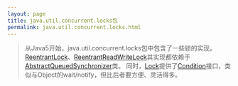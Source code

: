 ```yaml
---
layout: page
title: java.util.concurrent.locks包
permalink: java.util.concurrent.locks.html
---
```


> 从Java5开始，java.util.concurrent.locks包中包含了一些锁的实现。
> [ReentrantLock](ReentrantLock.md)、[ReentrantReadWriteLock](ReentrantReadWriteLock.md)其实现都依赖于
> [AbstractQueuedSynchronizer](AbstractQueuedSynchronizer.md)类。
> 同时，[Lock](Lock.md)提供了[Condition](Condition.md)接口，类似与Object的wait/notify，但比后者要方便、灵活得多。